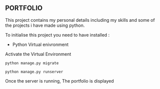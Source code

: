 ## PORTFOLIO

This project contains my personal details including my skills and some of the projects i have made using python.

To initialise this project you need to have installed :
- Python Virtual enivronment

Activate the Virtual Environment 

```
python manage.py migrate
```

```
python manage.py runserver
```

Once the server is running, The portfolio is displayed
